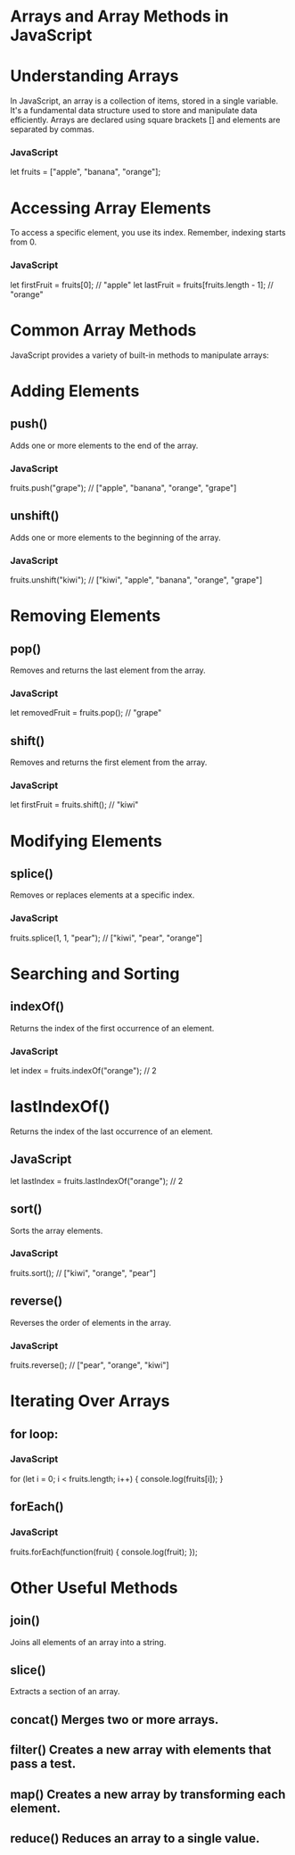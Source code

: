 # Arrays and Array Methods in JavaScript

# Understanding Arrays
In JavaScript, an array is a collection of items, stored in a single variable. It's a fundamental data structure used to store and manipulate data efficiently. Arrays are declared using square brackets [] and elements are separated by commas.

### JavaScript
let fruits = ["apple", "banana", "orange"];


# Accessing Array Elements
To access a specific element, you use its index. Remember, indexing starts from 0.

### JavaScript
let firstFruit = fruits[0]; // "apple"
let lastFruit = fruits[fruits.length - 1]; // "orange"


# Common Array Methods
JavaScript provides a variety of built-in methods to manipulate arrays:

# Adding Elements
## push()
Adds one or more elements to the end of the array.
### JavaScript
fruits.push("grape"); // ["apple", "banana", "orange", "grape"]


## unshift()
Adds one or more elements to the beginning of the array.
### JavaScript
fruits.unshift("kiwi"); // ["kiwi", "apple", "banana", "orange", "grape"]

# Removing Elements
## pop()
Removes and returns the last element from the array.
### JavaScript
let removedFruit = fruits.pop(); // "grape"


## shift()
Removes and returns the first element from the array.
### JavaScript
let firstFruit = fruits.shift(); // "kiwi"


# Modifying Elements
## splice()
Removes or replaces elements at a specific index.
### JavaScript
fruits.splice(1, 1, "pear"); // ["kiwi", "pear", "orange"]


# Searching and Sorting
## indexOf()
Returns the index of the first occurrence of an element.
### JavaScript
let index = fruits.indexOf("orange"); // 2

# lastIndexOf()
Returns the index of the last occurrence of an element.
## JavaScript
let lastIndex = fruits.lastIndexOf("orange"); // 2

## sort()
Sorts the array elements.
### JavaScript
fruits.sort(); // ["kiwi", "orange", "pear"]


## reverse()
Reverses the order of elements in the array.
### JavaScript
fruits.reverse(); // ["pear", "orange", "kiwi"]


# Iterating Over Arrays
## for loop:
### JavaScript
for (let i = 0; i < fruits.length; i++) {
    console.log(fruits[i]);
}


## forEach()
### JavaScript
fruits.forEach(function(fruit) {
    console.log(fruit);
});


# Other Useful Methods
## join()
Joins all elements of an array into a string.
## slice()
Extracts a section of an array.
## concat() Merges two or more arrays.
## filter() Creates a new array with elements that pass a test.
## map() Creates a new array by transforming each element.
## reduce() Reduces an array to a single value.
